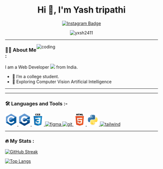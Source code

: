 <h1 align="center">Hi 👋, I'm Yash tripathi</h1>
 <div id="badges" align="center">
      <a href="https://instagram.com/___.yxsh.____">
        <img src="https://img.shields.io/badge/Instagram-purple?style=for-the-badge&logo=instagram&logoColor=white" alt="Instagram Badge"/>
      </a>
  </div>
  <p align="center"> <img src="https://komarev.com/ghpvc/?username=yxsh2411&label=Profile%20views&color=0e75b6&style=flat" alt="yxsh2411" /> </p>
  
  ---
<img align="right" alt="coding" width="400" src="[[https://www.google.com/url?sa=i&url=https%3A%2F%2Fwww.pinterest.com%2Fpin%2Fcoding-animations--126663808259169690%2F&psig=AOvVaw2mlnZyWvVy78Un7SPvPWj3&ust=1718436495007000&source=images&cd=vfe&opi=89978449&ved=0CBEQjRxqFwoTCKC2gPrI2oYDFQAAAAAdAAAAABAE](https://www.google.com/url?sa=i&url=https%3A%2F%2Fwww.pinterest.com%2Fpin%2Fcoding-animations--126663808259169690%2F&psig=AOvVaw2mlnZyWvVy78Un7SPvPWj3&ust=1718436495007000&source=images&cd=vfe&opi=89978449&ved=0CBEQjRxqFwoTCKC2gPrI2oYDFQAAAAAdAAAAABAE)](https://i.pinimg.com/originals/f1/e7/34/f1e734f9cade86fe737a9aa404ad5677.gif)
">
  ### :man_technologist: About Me :
  I am a  Web Developer <img src="https://media.giphy.com/media/WUlplcMpOCEmTGBtBW/giphy.gif" width="30"> from India.
  - :telescope: I’m a college student.
  - :seedling: Exploring Computer Vision Artificial Intelligence
  

---


---

### :hammer_and_wrench: Languages and Tools :-
<p align="left"> <a href="https://www.cprogramming.com/" target="_blank" rel="noreferrer"> <img src="https://raw.githubusercontent.com/devicons/devicon/master/icons/c/c-original.svg" alt="c" width="40" height="40"/> </a> <a href="https://www.w3schools.com/cpp/" target="_blank" rel="noreferrer"> <img src="https://raw.githubusercontent.com/devicons/devicon/master/icons/cplusplus/cplusplus-original.svg" alt="cplusplus" width="40" height="40"/> </a> <a href="https://www.w3schools.com/css/" target="_blank" rel="noreferrer"> <img src="https://raw.githubusercontent.com/devicons/devicon/master/icons/css3/css3-original-wordmark.svg" alt="css3" width="40" height="40"/> </a> <a href="https://www.figma.com/" target="_blank" rel="noreferrer"> <img src="https://www.vectorlogo.zone/logos/figma/figma-icon.svg" alt="figma" width="40" height="40"/> </a> <a href="https://git-scm.com/" target="_blank" rel="noreferrer"> <img src="https://www.vectorlogo.zone/logos/git-scm/git-scm-icon.svg" alt="git" width="40" height="40"/> </a> <a href="https://www.w3.org/html/" target="_blank" rel="noreferrer"> <img src="https://raw.githubusercontent.com/devicons/devicon/master/icons/html5/html5-original-wordmark.svg" alt="html5" width="40" height="40"/> </a> <a href="https://www.python.org" target="_blank" rel="noreferrer"> <img src="https://raw.githubusercontent.com/devicons/devicon/master/icons/python/python-original.svg" alt="python" width="40" height="40"/> </a> <a href="https://tailwindcss.com/" target="_blank" rel="noreferrer"> <img src="https://www.vectorlogo.zone/logos/tailwindcss/tailwindcss-icon.svg" alt="tailwind" width="40" height="40"/> </a> </p>


---



### :fire: My Stats :
[![GitHub Streak](https://github-readme-streak-stats.herokuapp.com?user=yxsh2411&theme=dark&date_format=j%20M%5B%20Y%5D)](https://git.io/streak-stats)

[![Top Langs](https://github-readme-stats.vercel.app/api/top-langs/?username=yxsh2411&layout=compact&theme=vision-friendly-dark)](https://github.com/anuraghazra/github-readme-stats)





